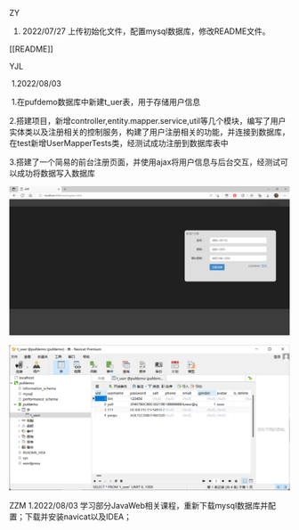 ZY
1. 2022/07/27
上传初始化文件，配置mysql数据库，修改README文件。

[[README]]

YJL

​	1.2022/08/03

​		1.在pufdemo数据库中新建t_uer表，用于存储用户信息

​		2.搭建项目，新增controller,entity.mapper.service,util等几个模块，编写了用户实体类以及注册相关的控制服务，构建了用户注册相关的功能，并连接到数据库，在test新增UserMapperTests类，经测试成功注册到数据库表中

​		3.搭建了一个简易的前台注册页面，并使用ajax将用户信息与后台交互，经测试可以成功将数据写入数据库

![1](imgs/1.png)

![2](imgs/2.png)

ZZM
1.2022/08/03 
学习部分JavaWeb相关课程，重新下载mysql数据库并配置；下载并安装navicat以及IDEA；